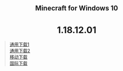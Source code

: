 ## <center>Minecraft for Windows 10</center>

# <center>1.18.12.01</center>

>[通用下载1](https://download1.fuibafuyu.top/d/123/Program/Windows/Minecraft/Bedrock/Microsoft.MinecraftUWP_1.18.1201.0_x64__8wekyb3d8bbwe.Appx "nya~")<br>
>[通用下载2](https://download1.fuibafuyu.top/Ali/Program/Windows/Minecraft/Bedrock/Microsoft.MinecraftUWP_1.18.1201.0_x64__8wekyb3d8bbwe.Appx "nya~")<br>
>[移动下载](https://download1.fuibafuyu.top/d/139/Program/Windows/Minecraft/Bedrock/Microsoft.MinecraftUWP_1.18.1201.0_x64__8wekyb3d8bbwe.Appx "nya~")<br>
>[国际下载](https://download1.fuibafuyu.top/OD/Program/Windows/Minecraft/Bedrock/Microsoft.MinecraftUWP_1.18.1201.0_x64__8wekyb3d8bbwe.Appx "nya~")

